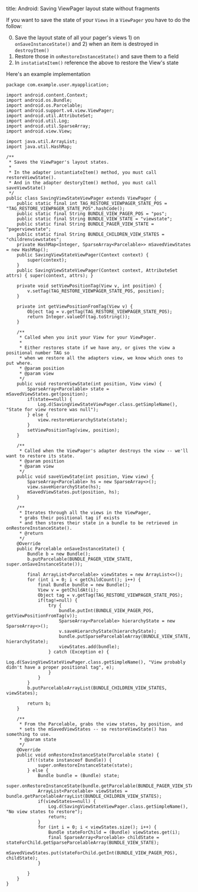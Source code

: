 title: Android: Saving ViewPager layout state without fragments

If you want to save the state of your `Views` in a `ViewPager` you have to do the follow:

0. Save the layout state of all your pager's views 1) on `onSaveInstanceState()` and 2) when an item is destroyed in `destroyItem()`
0. Restore those in `onRestoreInstanceState()` and save them to a field
0. In `instatiateItem()` reference the above to restore the View's state

Here's an example implementation

    package com.example.user.myapplication;
    
    import android.content.Context;
    import android.os.Bundle;
    import android.os.Parcelable;
    import android.support.v4.view.ViewPager;
    import android.util.AttributeSet;
    import android.util.Log;
    import android.util.SparseArray;
    import android.view.View;
    
    import java.util.ArrayList;
    import java.util.HashMap;
    
    /**
     * Saves the ViewPager's layout states.
     * 
     * In the adapter instantiateItem() method, you must call restoreViewState(). 
     * And in the adapter destoryItem() method, you must call saveViewState()
     */
    public class SavingViewStateViewPager extends ViewPager {
        public static final int TAG_RESTORE_VIEWPAGER_STATE_POS = "TAG_RESTORE_VIEWPAGER_STATE_POS".hashCode();
        public static final String BUNDLE_VIEW_PAGER_POS = "pos";
        public static final String BUNDLE_VIEW_STATE = "viewstate";
        public static final String BUNDLE_PAGER_VIEW_STATE = "pagerviewstate";
        public static final String BUNDLE_CHILDREN_VIEW_STATES = "childrenviewstates";
        private HashMap<Integer, SparseArray<Parcelable>> mSavedViewStates = new HashMap();
        public SavingViewStateViewPager(Context context) {
            super(context);
        }
        public SavingViewStateViewPager(Context context, AttributeSet attrs) { super(context, attrs); }
    
        private void setViewPositionTag(View v, int position) {
            v.setTag(TAG_RESTORE_VIEWPAGER_STATE_POS, position);
        }
    
        private int getViewPositionFromTag(View v) {
            Object tag = v.getTag(TAG_RESTORE_VIEWPAGER_STATE_POS);
            return Integer.valueOf(tag.toString());
        }
    
        /**
         * Called when you init your View for your ViewPager.
         *
         * Either restores state if we have any, or gives the view a positional number TAG so
         * when we restore all the adapters view, we know which ones to put where.
         * @param position
         * @param view
         */
        public void restoreViewState(int position, View view) {
            SparseArray<Parcelable> state = mSavedViewStates.get(position);
            if(state==null) {
                Log.d(SavingViewStateViewPager.class.getSimpleName(), "State for view restore was null");
            } else {
                view.restoreHierarchyState(state);
            }
            setViewPositionTag(view, position);
        }
    
        /**
         * Called when the ViewPager's adapter destroys the view -- we'll want to restore its state.
         * @param position
         * @param view
         */
        public void saveViewState(int position, View view) {
            SparseArray<Parcelable> hs = new SparseArray<>();
            view.saveHierarchyState(hs);
            mSavedViewStates.put(position, hs);
        }
    
        /**
         * Iterates through all the views in the ViewPager,
         * grabs their positional tag if exists
         * and then stores their state in a bundle to be retrieved in onRestoreInstanceState().
         * @return
         */
        @Override
        public Parcelable onSaveInstanceState() {
            Bundle b = new Bundle();
            b.putParcelable(BUNDLE_PAGER_VIEW_STATE, super.onSaveInstanceState());
    
            final ArrayList<Parcelable> viewStates = new ArrayList<>();
            for (int i = 0; i < getChildCount(); i++) {
                final Bundle bundle = new Bundle();
                View v = getChildAt(i);
                Object tag = v.getTag(TAG_RESTORE_VIEWPAGER_STATE_POS);
                if(tag!=null) {
                    try {
                        bundle.putInt(BUNDLE_VIEW_PAGER_POS, getViewPositionFromTag(v));
                        SparseArray<Parcelable> hierarchyState = new SparseArray<>();
                        v.saveHierarchyState(hierarchyState);
                        bundle.putSparseParcelableArray(BUNDLE_VIEW_STATE, hierarchyState);
                        viewStates.add(bundle);
                    } catch (Exception e) {
                        Log.d(SavingViewStateViewPager.class.getSimpleName(), "View probably didn't have a proper positional tag", e);
                    }
                }
            }
            b.putParcelableArrayList(BUNDLE_CHILDREN_VIEW_STATES, viewStates);
    
            return b;
        }
    
        /**
         * From the Parcelable, grabs the view states, by position, and
         * sets the mSavedViewStates -- so restoreViewState() has something to use.
         * @param state
         */
        @Override
        public void onRestoreInstanceState(Parcelable state) {
            if(!(state instanceof Bundle)) {
                super.onRestoreInstanceState(state);
            } else {
                Bundle bundle = (Bundle) state;
                super.onRestoreInstanceState(bundle.getParcelable(BUNDLE_PAGER_VIEW_STATE));
                ArrayList<Parcelable> viewStates = bundle.getParcelableArrayList(BUNDLE_CHILDREN_VIEW_STATES);
                if(viewStates==null) {
                    Log.d(SavingViewStateViewPager.class.getSimpleName(), "No view states to restore");
                    return;
                }
                for (int i = 0; i < viewStates.size(); i++) {
                    Bundle stateForChild = (Bundle) viewStates.get(i);
                    final SparseArray<Parcelable> childState = stateForChild.getSparseParcelableArray(BUNDLE_VIEW_STATE);
                    mSavedViewStates.put(stateForChild.getInt(BUNDLE_VIEW_PAGER_POS), childState);
                }
    
            }
        }
    }
